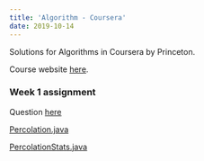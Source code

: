 ```yaml
---
title: 'Algorithm - Coursera'
date: 2019-10-14
---
```


Solutions for Algorithms in Coursera by Princeton. 

Course website [here](https://www.coursera.org/learn/algorithms-part1). 

### Week 1 assignment

Question [here](https://coursera.cs.princeton.edu/algs4/assignments/percolation/specification.php)

[Percolation.java](https://github.com/HTian1997/Algorithms_Coursera/blob/master/week1/Percolation.java)

[PercolationStats.java](https://github.com/HTian1997/Algorithms_Coursera/blob/master/week1/PercolationStats.java)
